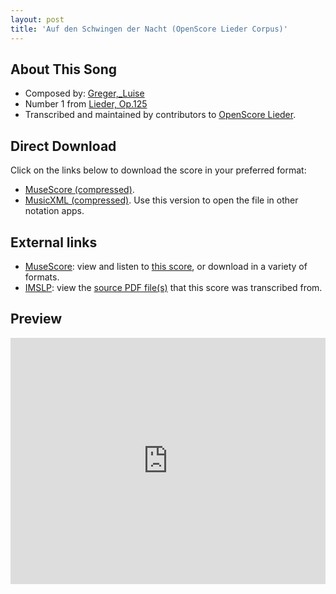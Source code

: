 ```yaml
---
layout: post
title: 'Auf den Schwingen der Nacht (OpenScore Lieder Corpus)'
---
```


## About This Song

- Composed by: [Greger,_Luise](https://fourscoreandmore.org/openscore/lieder/Greger,_Luise)
- Number 1 from [Lieder, Op.125](https://fourscoreandmore.org/openscore/lieder/Greger,_Luise/Lieder,_Op.125)
- Transcribed and maintained by contributors to [OpenScore Lieder].

[OpenScore Lieder]: https://musescore.com/openscore-lieder-corpus

## Direct Download

Click on the links below to download the score in your preferred format:
- [MuseScore (compressed)](https://github.com/openscore/lieder/blob/main/scores/Greger,_Luise/Lieder,_Op.125/1_Auf_den_Schwingen_der_Nacht/lc6171447.mscz?raw=true).
- [MusicXML (compressed)](https://github.com/openscore/lieder/blob/main/scores/Greger,_Luise/Lieder,_Op.125/1_Auf_den_Schwingen_der_Nacht/lc6171447.mxl?raw=true). Use this version to open the file in other notation apps.

## External links

- [MuseScore]: view and listen to [this score][MuseScore], or download in a variety of formats.
- [IMSLP]: view the [source PDF file(s)][IMSLP] that this score was transcribed from.

[MuseScore]: https://musescore.com/score/6171447
[IMSLP]: https://imslp.org/wiki/Special:ReverseLookup/625315

## Preview

<iframe width="100%" height="394" src="https://musescore.com/openscore-lieder-corpus/scores/6171447/embed" frameborder="0" allowfullscreen allow="autoplay; fullscreen"></iframe>
